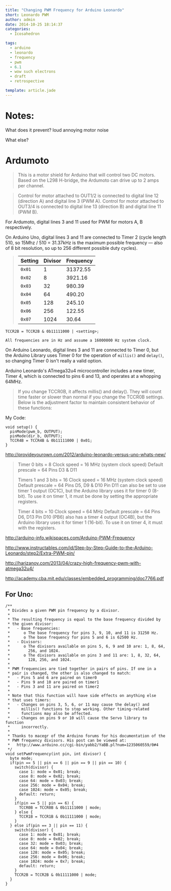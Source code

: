 ```yaml
---
title: "Changing PWM Frequency for Arduino Leonardo"
short: Leonardo PWM
author: admin
date: 2014-10-25 18:14:37
categories:
  - Icosahedron

tags: 
  - arduino
  - leonardo
  - frequency
  - pwm
  - 6.1
  - wow such electrons
  - draft
  - retrospective

template: article.jade
---
```


# Notes:

What does it prevent? loud annoying motor noise



What else?

# Ardumoto

>  This is a motor shield for Arduino that will control two DC motors. Based on the L298 H-bridge, the Ardumoto can drive up to 2 amps per channel.

>  Control for motor attached to OUT1/2 is connected to digital line 12 (direction A) and digital line 3 (PWM A). Control for motor attached to OUT3/4 is connected to digital line 13 (direction B) and digital line 11 (PWM B).

For Ardumoto, digital lines 3 and 11 used for PWM for motors A, B respectively. 

On Arduino Uno, digital lines 3 and 11 are connected to Timer 2 (cycle length 510, so 15Mhz / 510 = 31.37kHz is the maximum possible frequency — also of 8 bit resolution, so up to 256 different possible duty cycles). 


>  | Setting  |   Divisor|   Frequency |
>  |----------|----------|-------------|
>  | `0x01`   |   1      |  31372.55   |
>  | `0x02`   |   8      |  3921.16    |
>  | `0x03`   |   32     |  980.39     |
>  | `0x04`   |   64     |  490.20  | (DEFAULT)|
>  | `0x05`   |   128    |  245.10     |
>  | `0x06`   |   256    |  122.55     |
>  | `0x07`   |   1024   |  30.64      |

    TCCR2B = TCCR2B & 0b11111000 | <setting>;

    All frequencies are in Hz and assume a 16000000 Hz system clock.

On Arduino Leonardo, digital lines 3 and 11 are connected to Timer 0, but the Arduino Library uses Timer 0 for the operation of `millis()` and `delay()`, so changing Timer 0 isn't really a valid option. 

Arduino Leonardo's ATmega32u4 microcontroller includes a new timer, Timer 4, which is connected to pins 6 and 13, and operates at a whopping 64MHz. 

> If you change TCCR0B, it affects millis() and delay(). They will count time faster or slower than normal if you change the TCCR0B settings. Below is the adjustment factor to maintain consistent behavior of these functions:


My Code:

    void setup() {
      pinMode(pwm_b, OUTPUT);
      pinMode(dir_b, OUTPUT);
      TCCR4B = TCCR4B & 0b11111000 | 0x01;      
    }

http://provideyourown.com/2012/arduino-leonardo-versus-uno-whats-new/

> Timer 0
>   bits = 8
>   Clock speed = 16 MHz (system clock speed)
>   Default prescale = 64
>   Pins D3 & D11
> 
> Timers 1 and 3
>   bits = 16
>   Clock speed = 16 MHz (system clock speed)
>   Default prescale = 64
>   Pins D5, D9 & D10
>   Pin D11 can also be set to use timer 1 output (OC1C), but the Arduino library uses it for timer 0 (8-bit). To use it on timer 1, it must be done by setting the appropriate registers.
> 
> Timer 4
>   bits = 10
>   Clock speed = 64 MHz
>   Default prescale = 64
>   Pins D6, D13
>   Pin D10 (PB6) also has a timer 4 output (OC4B), but the Arduino library uses it for timer 1 (16-bit). To use it on timer 4, it must with the registers.

http://arduino-info.wikispaces.com/Arduino-PWM-Frequency

http://www.instructables.com/id/Step-by-Step-Guide-to-the-Arduino-Leonardo/step2/Extra-PWM-pin/

http://harizanov.com/2013/04/crazy-high-frequency-pwm-with-atmega32u4/

http://academy.cba.mit.edu/classes/embedded_programming/doc7766.pdf


## For Uno:

    /**
     * Divides a given PWM pin frequency by a divisor.
     * 
     * The resulting frequency is equal to the base frequency divided by
     * the given divisor:
     *   - Base frequencies:
     *      o The base frequency for pins 3, 9, 10, and 11 is 31250 Hz.
     *      o The base frequency for pins 5 and 6 is 62500 Hz.
     *   - Divisors:
     *      o The divisors available on pins 5, 6, 9 and 10 are: 1, 8, 64,
     *        256, and 1024.
     *      o The divisors available on pins 3 and 11 are: 1, 8, 32, 64,
     *        128, 256, and 1024.
     * 
     * PWM frequencies are tied together in pairs of pins. If one in a
     * pair is changed, the other is also changed to match:
     *   - Pins 5 and 6 are paired on timer0
     *   - Pins 9 and 10 are paired on timer1
     *   - Pins 3 and 11 are paired on timer2
     * 
     * Note that this function will have side effects on anything else
     * that uses timers:
     *   - Changes on pins 3, 5, 6, or 11 may cause the delay() and
     *     millis() functions to stop working. Other timing-related
     *     functions may also be affected.
     *   - Changes on pins 9 or 10 will cause the Servo library to function
     *     incorrectly.
     * 
     * Thanks to macegr of the Arduino forums for his documentation of the
     * PWM frequency divisors. His post can be viewed at:
     *   http://www.arduino.cc/cgi-bin/yabb2/YaBB.pl?num=1235060559/0#4
     */
    void setPwmFrequency(int pin, int divisor) {
      byte mode;
      if(pin == 5 || pin == 6 || pin == 9 || pin == 10) {
        switch(divisor) {
          case 1: mode = 0x01; break;
          case 8: mode = 0x02; break;
          case 64: mode = 0x03; break;
          case 256: mode = 0x04; break;
          case 1024: mode = 0x05; break;
          default: return;
        }
        if(pin == 5 || pin == 6) {
          TCCR0B = TCCR0B & 0b11111000 | mode;
        } else {
          TCCR1B = TCCR1B & 0b11111000 | mode;
        }
      } else if(pin == 3 || pin == 11) {
        switch(divisor) {
          case 1: mode = 0x01; break;
          case 8: mode = 0x02; break;
          case 32: mode = 0x03; break;
          case 64: mode = 0x04; break;
          case 128: mode = 0x05; break;
          case 256: mode = 0x06; break;
          case 1024: mode = 0x7; break;
          default: return;
        }
        TCCR2B = TCCR2B & 0b11111000 | mode;
      }
    }


